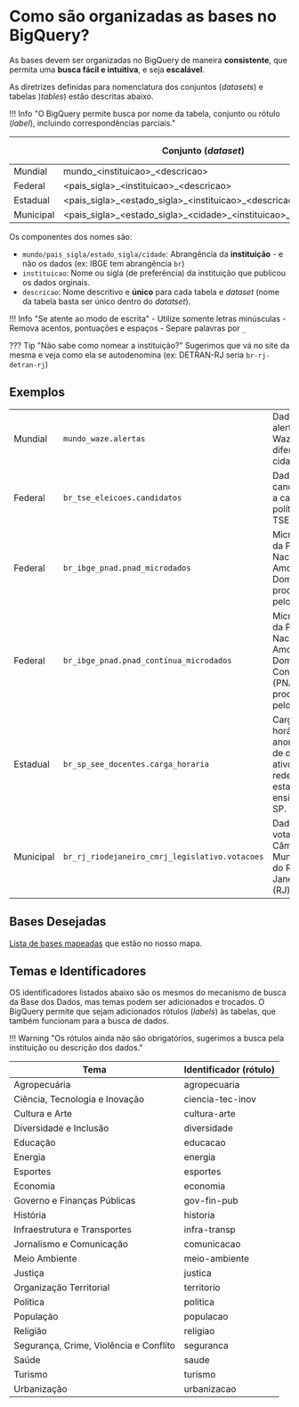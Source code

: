 # Como são organizadas as bases no BigQuery?

As bases devem ser organizadas no BigQuery de maneira **consistente**, que
permita uma **busca fácil e intuitiva**, e seja **escalável**. 

As diretrizes definidas para nomenclatura dos conjuntos (*datasets*) e
tabelas )*tables*) estão descritas abaixo.

!!! Info "O BigQuery permite busca por nome da tabela, conjunto ou rótulo (*label*), incluindo correspondências parciais."

|           | Conjunto (*dataset*)                         | Tabela (*table*)                |
|-----------|----------------------------------------------|---------------------------------|
| Mundial   | mundo_<instituicao\>_<descricao\>                         | <descricao\>                    |
| Federal   | <pais_sigla\>\_<instituicao\>_<descricao\>                         | <descricao\>                    |
| Estadual  | <pais_sigla\>\_<estado_sigla\>\_<instituicao\>_<descricao\>             | <descricao\>                    |
| Municipal | <pais_sigla\>\_<estado_sigla\>\_<cidade\>\_<instituicao\>_<descricao\>   | <descricao\>                   |

Os componentes dos nomes são:

- `mundo/pais_sigla/estado_sigla/cidade`: Abrangência da **instituição** - e não os dados (ex: IBGE tem abrangência `br`)
- `instituicao`: Nome ou sigla (de preferência) da instituição que
  publicou os dados orginais.
- `descricao`: Nome descritivo e **único** para cada tabela e *dataset*
  (nome da tabela basta ser único dentro do *datatset*).

!!! Info "Se atente ao modo de escrita"
    - Utilize somente letras minúsculas
    - Remova acentos, pontuações e espaços
    - Separe palavras por `_`

??? Tip "Não sabe como nomear a instituição?"
    Sugerimos que vá no site da mesma e veja como ela se autodenomina (ex: DETRAN-RJ seria `br-rj-detran-rj`)

## Exemplos

|           |                                           |                                                     |
|-----------|-------------------------------------------|-----------------------------------------------------|
| Mundial   | `mundo_waze.alertas`                      | Dados de alertas do Waze de diferentes cidades.    |
| Federal   | `br_tse_eleicoes.candidatos`              | Dados de candidatos a cargos políticos do TSE.      |
| Federal   | `br_ibge_pnad.pnad_microdados`            | Microdados da Pesquisa Nacional por Amostra de Domicílios produzidos pelo IBGE. |
| Federal   | `br_ibge_pnad.pnad_contínua_microdados`   | Microdados da Pesquisa Nacional por Amostra de Domicílios Contínua (PNAD-C) produzidos pelo IBGE. |
| Estadual  | `br_sp_see_docentes.carga_horaria`        | Carga horária anonimizado de docentes ativos da rede estadual de ensino de SP. |
| Municipal | `br_rj_riodejaneiro_cmrj_legislativo.votacoes` | Dados de votação da Câmara Municipal do Rio de Janeiro (RJ). |

## Bases Desejadas

[Lista de bases mapeadas](https://docs.google.com/spreadsheets/d/1t9kEsiyatmmdDCy2qjaCjLqdw-oJj33P7tY5bnkR0aw/edit#gid=0) que estão no nosso mapa.


## Temas e Identificadores

OS identificadores listados abaixo são os mesmos do mecanismo de busca
da Base dos Dados, mas temas podem ser adicionados e trocados. O BigQuery permite que sejam adicionados
rótulos (*labels*) às tabelas, que também funcionam para a busca de dados.

!!! Warning "Os rótulos ainda não são obrigatórios, sugerimos a busca pela instituição ou descrição dos dados."

| Tema                                     | Identificador (rótulo)    |
|------------------------------------------|------------------|
| Agropecuária                             | agropecuaria     |
| Ciência, Tecnologia e Inovação           | ciencia-tec-inov |
| Cultura e Arte                           | cultura-arte     |
| Diversidade e Inclusão                   | diversidade      |
| Educação                                 | educacao         |
| Energia                                  | energia          |
| Esportes                                 | esportes         |
| Economia                                 | economia         |
| Governo e Finanças Públicas              | gov-fin-pub      |
| História                                 | historia         |
| Infraestrutura e Transportes             | infra-transp     |
| Jornalismo e Comunicação                 | comunicacao      |
| Meio Ambiente                            | meio-ambiente    |
| Justiça                                  | justica          |
| Organização Territorial                  | territorio       |
| Política                                 | politica         |
| População                                | populacao        |
| Religião                                 | religiao         |
| Segurança, Crime, Violência e Conflito   | seguranca        |
| Saúde                                    | saude            |
| Turismo                                  | turismo          |
| Urbanização                              | urbanizacao      |